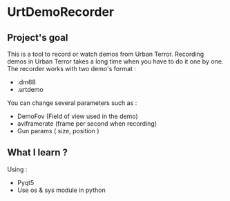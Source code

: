 # UrtDemoRecorder

## Project's goal

This is a tool to record or watch demos from Urban Terror.
Recording demos in Urban Terror takes a long time when you have to do it one by one.
The recorder works with two demo's format :
- .dm68
- .urtdemo

You can change several parameters such as :
- DemoFov (Field of view used in the demo)
- aviframerate (frame per second when recording)
- Gun params ( size, position )

## What I learn ?

Using :
- Pyqt5
- Use os & sys module in python  